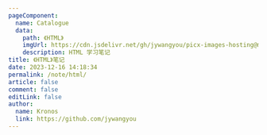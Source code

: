 ```yaml
---
pageComponent:
  name: Catalogue
  data:
    path: 《HTML》
    imgUrl: https://cdn.jsdelivr.net/gh/jywangyou/picx-images-hosting@master/logo/html.1yh8jg2umgxs.webp
    description: HTML 学习笔记
title: 《HTML》笔记
date: 2023-12-16 14:18:34
permalink: /note/html/
article: false
comment: false
editLink: false
author: 
  name: Kronos
  link: https://github.com/jywangyou
---
```

